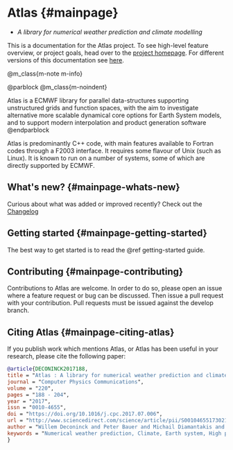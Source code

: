 Atlas                             {#mainpage}
=====

* *A library for numerical weather prediction and climate modelling*

This is a documentation for the Atlas project. To see high-level feature overview, or project goals, head over to the [project homepage](https://confluence.ecmwf.int/display/ATLAS). For different versions of this documentation see [here](http://download.ecmwf.int/test-data/atlas/docs).

@m_class{m-note m-info}

@parblock
@m_class{m-noindent}

Atlas is a ECMWF library for parallel data-structures supporting unstructured
grids and function spaces, with the aim to investigate alternative more scalable
dynamical core options for Earth System models, and to support modern interpolation
and product generation software
@endparblock

Atlas is predominantly C++ code, with main features available to Fortran codes
through a F2003 interface. It requires some flavour of Unix (such as Linux).
It is known to run on a number of systems, some of which are directly supported
by ECMWF.


What's new?                  {#mainpage-whats-new}
-----------

Curious about what was added or improved recently? Check out the
[Changelog](https://github.com/ecmwf/atlas/blob/master/CHANGELOG.md)

Getting started             {#mainpage-getting-started}
---------------

The best way to get started is to read the @ref getting-started guide.

Contributing                {#mainpage-contributing}
------------

Contributions to Atlas are welcome. In order to do so, please open an issue
where a feature request or bug can be discussed. Then issue a pull request
with your contribution. Pull requests must be issued against the develop branch.

Citing Atlas                {#mainpage-citing-atlas}
------------

If you publish work which mentions Atlas, or Atlas has been useful in your research,
please cite the following paper:

```bibtex
@article{DECONINCK2017188,
title = "Atlas : A library for numerical weather prediction and climate modelling",
journal = "Computer Physics Communications",
volume = "220",
pages = "188 - 204",
year = "2017",
issn = "0010-4655",
doi = "https://doi.org/10.1016/j.cpc.2017.07.006",
url = "http://www.sciencedirect.com/science/article/pii/S0010465517302138",
author = "Willem Deconinck and Peter Bauer and Michail Diamantakis and Mats Hamrud and Christian Kühnlein and Pedro Maciel and Gianmarco Mengaldo and Tiago Quintino and Baudouin Raoult and Piotr K. Smolarkiewicz and Nils P. Wedi",
keywords = "Numerical weather prediction, Climate, Earth system, High performance computing, Meteorology, Flexible mesh data structure"
}
```

